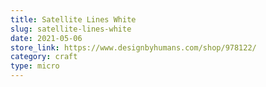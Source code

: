 ```yaml
---
title: Satellite Lines White
slug: satellite-lines-white
date: 2021-05-06
store_link: https://www.designbyhumans.com/shop/978122/
category: craft
type: micro
---
```

